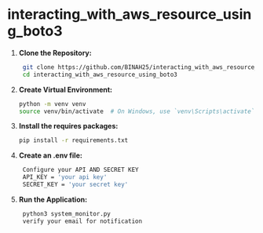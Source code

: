 # interacting_with_aws_resource_using_boto3

1. **Clone the Repository:**
   ```bash
    git clone https://github.com/BINAH25/interacting_with_aws_resource_using_boto3.git
    cd interacting_with_aws_resource_using_boto3

2. **Create Virtual Environment:**
   ```bash
   python -m venv venv
   source venv/bin/activate  # On Windows, use `venv\Scripts\activate`

3. **Install the requires packages:**
   ```bash
   pip install -r requirements.txt


4. **Create an .env file:**
   ```bash
    Configure your API AND SECRET KEY
    API_KEY = 'your api key'
    SECRET_KEY = 'your secret key'


5. **Run the Application:**
   ```bash
    python3 system_monitor.py
    verify your email for notification
    
